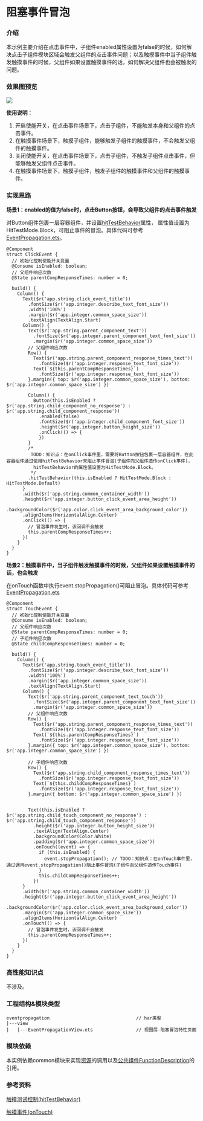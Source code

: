 # 阻塞事件冒泡

### 介绍

本示例主要介绍在点击事件中，子组件enabled属性设置为false的时候，如何解决点击子组件模块区域会触发父组件的点击事件问题；以及触摸事件中当子组件触发触摸事件的时候，父组件如果设置触摸事件的话，如何解决父组件也会被触发的问题。

### 效果图预览

![](../../product/entry/src/main/resources/base/media/event_propagation.gif)

**使用说明**：

1. 开启使能开关，在点击事件场景下，点击子组件，不能触发本身和父组件的点击事件。
2. 在触摸事件场景下，触摸子组件，能够触发子组件的触摸事件，不会触发父组件的触摸事件。
3. 关闭使能开关，在点击事件场景下，点击子组件，不触发子组件点击事件，但能够触发父组件点击事件。
4. 在触摸事件场景下，触摸子组件，触发子组件的触摸事件和父组件的触摸事件。

### 实现思路

**场景1：enabled的值为false时，点击Button按钮，会导致父组件的点击事件触发**

对Button组件包裹一层容器组件，并设置[hitTestBehavior](https://developer.huawei.com/consumer/cn/doc/harmonyos-references-V4/ts-universal-attributes-hit-test-behavior-0000001815767744-V4?catalogVersion=V4)属性，
属性值设置为HitTestMode.Block，可阻止事件的冒泡。具体代码可参考[EventPropagation.ets](./src/main/ets/view/EventPropagation.ets)。

```
@Component
struct ClickEvent {
  // 初始化控制使能开关变量
  @Consume isEnabled: boolean;
  // 父组件响应次数
  @State parentCompResponseTimes: number = 0;

  build() {
    Column() {
      Text($r('app.string.click_event_title'))
        .fontSize($r('app.integer.describe_text_font_size'))
        .width('100%')
        .margin($r('app.integer.common_space_size'))
        .textAlign(TextAlign.Start)
      Column() {
        Text($r('app.string.parent_component_text'))
          .fontSize($r('app.integer.parent_component_text_font_size'))
          .margin($r('app.integer.common_space_size'))
        // 父组件响应次数
        Row() {
          Text($r('app.string.parent_component_response_times_text'))
            .fontSize($r('app.integer.response_text_font_size'))
          Text(`${this.parentCompResponseTimes}`)
            .fontSize($r('app.integer.response_text_font_size'))
        }.margin({ top: $r('app.integer.common_space_size'), bottom: $r('app.integer.common_space_size') })

        Column() {
          Button(this.isEnabled ? $r('app.string.child_component_no_response') : $r('app.string.child_component_response'))
            .enabled(false)
            .fontSize($r('app.integer.child_component_font_size'))
            .height($r('app.integer.button_height_size'))
            .onClick(() => {
            })
        }
        /*
         TODO：知识点：在onClick事件里，需要将Button按钮包裹一层容器组件，在此容器组件通过使用hitTestBehavior来阻止事件冒泡(子组件向父组件透传onClick事件)，
          hitTestBehavior的属性值设置为HitTestMode.Block。
         */
        .hitTestBehavior(this.isEnabled ? HitTestMode.Block : HitTestMode.Default)
      }
      .width($r('app.string.common_container_width'))
      .height($r('app.integer.button_click_event_area_height'))
      .backgroundColor($r('app.color.click_event_area_background_color'))
      .alignItems(HorizontalAlign.Center)
      .onClick(() => {
        // 冒泡事件发生时，该回调不会触发
        this.parentCompResponseTimes++;
      })
    }
  }
}
```

**场景2：触摸事件中，当子组件触发触摸事件的时候，父组件如果设置触摸事件的话，也会触发**

在onTouch函数中执行event.stopPropagation()可阻止冒泡。具体代码可参考[EventPropagation.ets](./src/main/ets/view/EventPropagation.ets)
```
@Component
struct TouchEvent {
  // 初始化控制使能开关变量
  @Consume isEnabled: boolean;
  // 父组件响应次数
  @State parentCompResponseTimes: number = 0;
  // 子组件响应次数
  @State childCompResponseTimes: number = 0;

  build() {
    Column() {
      Text($r('app.string.touch_event_title'))
        .fontSize($r('app.integer.describe_text_font_size'))
        .width('100%')
        .margin($r('app.integer.common_space_size'))
        .textAlign(TextAlign.Start)
      Column() {
        Text($r('app.string.parent_component_text_touch'))
          .fontSize($r('app.integer.parent_component_text_font_size'))
          .margin($r('app.integer.common_space_size'))
        // 父组件响应次数
        Row() {
          Text($r('app.string.parent_component_response_times_text'))
            .fontSize($r('app.integer.response_text_font_size'))
          Text(`${this.parentCompResponseTimes}`)
            .fontSize($r('app.integer.response_text_font_size'))
        }.margin({ top: $r('app.integer.common_space_size'), bottom: $r('app.integer.common_space_size') })

        // 子组件响应次数
        Row() {
          Text($r('app.string.child_component_response_times_text'))
            .fontSize($r('app.integer.response_text_font_size'))
          Text(`${this.childCompResponseTimes}`)
            .fontSize($r('app.integer.response_text_font_size'))
        }.margin({ bottom: $r('app.integer.common_space_size') })


        Text(this.isEnabled ? $r('app.string.child_touch_component_no_response') : $r('app.string.child_touch_component_response'))
          .height($r('app.integer.button_height_size'))
          .textAlign(TextAlign.Center)
          .backgroundColor(Color.White)
          .padding($r('app.integer.common_space_size'))
          .onTouch((event) => {
            if (this.isEnabled) {
              event.stopPropagation(); // TODO：知识点：在onTouch事件里，通过调用event.stopPropagation()阻止事件冒泡(子组件向父组件透传Touch事件)
            }
            this.childCompResponseTimes++;
          })
      }
      .width($r('app.string.common_container_width'))
      .height($r('app.integer.button_click_event_area_height'))
      .backgroundColor($r('app.color.click_event_area_background_color'))
      .margin($r('app.integer.common_space_size'))
      .alignItems(HorizontalAlign.Center)
      .onTouch(() => {
        // 冒泡事件发生时，该回调不会触发
        this.parentCompResponseTimes++;
      })
    }
  }
}
```
### 高性能知识点

不涉及。

### 工程结构&模块类型

```
eventpropagation                                // har类型
|---view
|   |---EventPropagationView.ets                // 视图层-阻塞冒泡特性页面
```

### 模块依赖

本实例依赖common模块来实现[资源](../../common/utils/src/main/resources/base/element)的调用以及[公共组件FunctionDescription](../../common/utils/src/main/ets/component/FunctionDescription.ets)的引用。

### 参考资料

[触摸测试控制(hitTestBehavior)](https://developer.huawei.com/consumer/cn/doc/harmonyos-references-V4/ts-universal-attributes-hit-test-behavior-0000001815767744-V4?catalogVersion=V4)

[触摸事件(onTouch)](https://developer.huawei.com/consumer/cn/doc/harmonyos-references-V4/ts-universal-events-touch-0000001862607321-V4?catalogVersion=V4)



